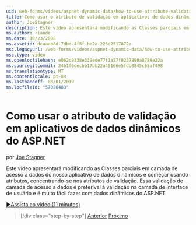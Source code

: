 ```yaml
---
uid: web-forms/videos/aspnet-dynamic-data/how-to-use-attribute-validation-in-aspnet-dynamic-data-applications
title: Como usar o atributo de validação em aplicativos de dados dinâmicos do ASP.NET | Microsoft Docs
author: JoeStagner
description: Este vídeo apresentará modificando as Classes parciais em camada de acesso a dados do nosso aplicativo de dados dinâmicos e começar usando atributos por e com foco s...
ms.author: riande
ms.date: 10/23/2008
ms.assetid: dcaaaa8d-7dbd-4f5f-be2a-226c2517872a
msc.legacyurl: /web-forms/videos/aspnet-dynamic-data/how-to-use-attribute-validation-in-aspnet-dynamic-data-applications
msc.type: video
ms.openlocfilehash: e062c9338e339ede77f1a27f9237890a8789e22a
ms.sourcegitcommit: 24b1f6decbb17bb22a45166e5fdb0845c65af498
ms.translationtype: MT
ms.contentlocale: pt-BR
ms.lasthandoff: 03/01/2019
ms.locfileid: "57028483"
---
```

<a name="how-to-use-attribute-validation-in-aspnet-dynamic-data-applications"></a>Como usar o atributo de validação em aplicativos de dados dinâmicos do ASP.NET
====================
por [Joe Stagner](https://github.com/JoeStagner)

Este vídeo apresentará modificando as Classes parciais em camada de acesso a dados do nosso aplicativo de dados dinâmicos e começar usando atributos, concentrando-se nos atributos de validação. Essa validação de camada de acesso a dados é preferível à validação na camada de Interface de usuário e é muito fácil fazer com dados dinâmicos do ASP.NET.

[&#9654;Assista ao vídeo (11 minutos)](https://channel9.msdn.com/Blogs/ASP-NET-Site-Videos/how-to-use-attribute-validation-in-aspnet-dynamic-data-applications)

> [!div class="step-by-step"]
> [Anterior](how-to-enable-table-specific-routing-in-dynamic-data-applications.md)
> [Próximo](how-to-implement-custom-field-validation-with-imperative-logic-in-vb-or-c.md)

